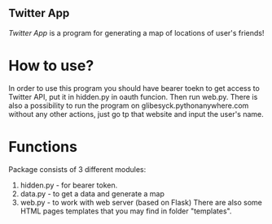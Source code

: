 ## Twitter App
*Twitter App* is a program for generating a map of locations of user's friends!
# How to use?
In order to use this program you should have bearer toekn to get access to Twitter API, put it in hidden.py in oauth funcion. Then run web.py. There is also a 
possibility to run the program on glibesyck.pythonanywhere.com without any other
actions, just go tp that website and input the user's name.
# Functions
Package consists of 3 different modules:
1. hidden.py - for bearer token.
2. data.py - to get a data and generate a map
3. web.py - to work with web server (based on Flask)
There are also some HTML pages templates that you may find in folder "templates".